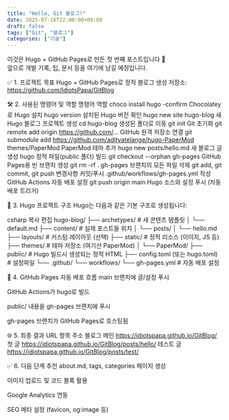 ```yaml
---
title: "Hello, Git 블로그!"
date: 2025-07-16T22:00:00+09:00
draft: false
tags: ["Git", "블로그"]
categories: ["기술"]
---
```


이것은 Hugo + GitHub Pages로 만든 첫 번째 포스트입니다 🎉  
앞으로 개발 기록, 팁, 문서 등을 여기에 남길 예정입니다.

✅ 1. 프로젝트 목표
Hugo + GitHub Pages로 정적 블로그 생성
저장소: https://github.com/IdiotsPapa/GitBlog


🛠️ 2. 사용된 명령어 및 역할
명령어	역할
choco install hugo -confirm	Chocolatey로 Hugo 설치
hugo version	설치된 Hugo 버전 확인
hugo new site hugo-blog	새 Hugo 블로그 프로젝트 생성
cd hugo-blog	생성된 폴더로 이동
git init	Git 초기화
git remote add origin https://github.com/...	GitHub 원격 저장소 연결
git submodule add https://github.com/adityatelange/hugo-PaperMod themes/PaperMod	PaperMod 테마 추가
hugo new posts/hello.md	새 블로그 글 생성
hugo	정적 파일(public 폴더) 빌드
git checkout --orphan gh-pages	GitHub Pages용 빈 브랜치 생성
git rm -rf .	gh-pages 브랜치의 모든 파일 삭제
git add, git commit, git push	변경사항 커밋/푸시
.github/workflows/gh-pages.yml 작성	GitHub Actions 자동 배포 설정
git push origin main	Hugo 소스와 설정 푸시 (자동 배포 트리거)



📂 3. Hugo 프로젝트 구조
Hugo는 다음과 같은 기본 구조로 생성됩니다:

csharp
복사
편집
hugo-blog/
├── archetypes/         # 새 콘텐츠 템플릿
│   └── default.md
├── content/            # 실제 포스트들 위치
│   └── posts/
│       └── hello.md
├── layouts/            # 커스텀 레이아웃 (선택)
├── static/             # 정적 리소스 (이미지, JS 등)
├── themes/             # 테마 저장소 (여기선 PaperMod)
│   └── PaperMod/
├── public/             # Hugo 빌드시 생성되는 정적 HTML
├── config.toml (또는 hugo.toml)  # 설정파일
└── .github/
    └── workflows/
        └── gh-pages.yml   # 자동 배포 설정




 🔁 4. GitHub Pages 자동 배포 흐름
main 브랜치에 글/설정 푸시

GitHub Actions가 hugo로 빌드

public/ 내용을 gh-pages 브랜치에 푸시

gh-pages 브랜치가 GitHub Pages로 호스팅됨



🌐 5. 최종 결과 URL
항목	주소
블로그 메인	https://idiotspapa.github.io/GitBlog/
첫 글	https://idiotspapa.github.io/GitBlog/posts/hello/
테스트 글	https://idiotspapa.github.io/GitBlog/posts/test/

✅ 6. 다음 단계 추천
about.md, tags, categories 페이지 생성

이미지 업로드 및 코드 블록 활용

Google Analytics 연동

SEO 메타 설정 (favicon, og:image 등)



